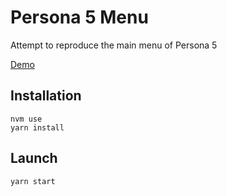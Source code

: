 # Persona 5 Menu

Attempt to reproduce the main menu of Persona 5

[Demo](https://leheen.github.io/persona5-menu/)

## Installation

```
nvm use
yarn install
```

## Launch

```
yarn start
```